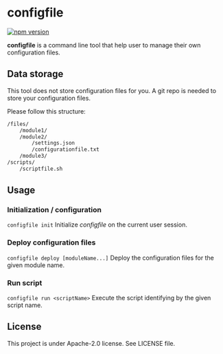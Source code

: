 # configfile

[![npm version](https://badge.fury.io/js/configfile.svg)](https://badge.fury.io/js/configfile)

**configfile** is a command line tool that help user to manage their own configuration files.

## Data storage

This tool does not store configuration files for you. A git repo is needed to store your configuration files.

Please follow this structure:

```txt
/files/
    /module1/
    /module2/
        /settings.json
        /configurationfile.txt
    /module3/
/scripts/
    /scriptfile.sh
```

## Usage

### Initialization / configuration

`configfile init` Initialize *configfile* on the current user session.

### Deploy configuration files

`configfile deploy [moduleName...]` Deploy the configuration files for the given module name.

### Run script

`configfile run <scriptName>` Execute the script identifying by the given script name.

## License

This project is under Apache-2.0 license. See LICENSE file.
